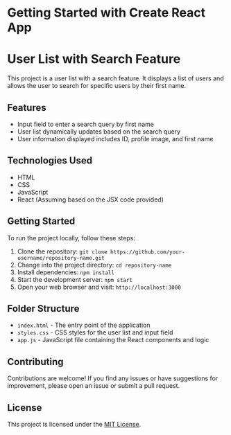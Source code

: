 # Getting Started with Create React App

# User List with Search Feature

This project is a user list with a search feature. It displays a list of users and allows the user to search for specific users by their first name.

## Features

- Input field to enter a search query by first name
- User list dynamically updates based on the search query
- User information displayed includes ID, profile image, and first name

## Technologies Used

- HTML
- CSS
- JavaScript
- React (Assuming based on the JSX code provided)

## Getting Started

To run the project locally, follow these steps:

1. Clone the repository: `git clone https://github.com/your-username/repository-name.git`
2. Change into the project directory: `cd repository-name`
3. Install dependencies: `npm install`
4. Start the development server: `npm start`
5. Open your web browser and visit: `http://localhost:3000`

## Folder Structure

- `index.html` - The entry point of the application
- `styles.css` - CSS styles for the user list and input field
- `app.js` - JavaScript file containing the React components and logic

## Contributing

Contributions are welcome! If you find any issues or have suggestions for improvement, please open an issue or submit a pull request.

## License

This project is licensed under the [MIT License](LICENSE).
